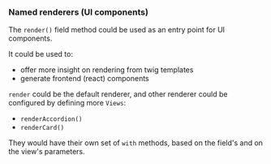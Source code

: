 ### Named renderers (UI components)
The `render()` field method could be used as an entry point for UI components.

It could be used to:
- offer more insight on rendering from twig templates
- generate frontend (react) components

`render` could be the default renderer, and other renderer could be configured by defining more `Views`:
- `renderAccordion()`
- `renderCard()`

They would have their own set of `with` methods, based on the field's and on the view's parameters.
